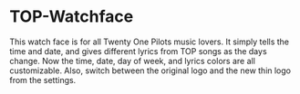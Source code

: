 # TOP-Watchface
This watch face is for all Twenty One Pilots music lovers. It simply tells the time and date, and gives different lyrics from TOP songs as the days change.  Now the time, date, day of week, and lyrics colors are all customizable. Also, switch between the original logo and the new thin logo from the settings.
